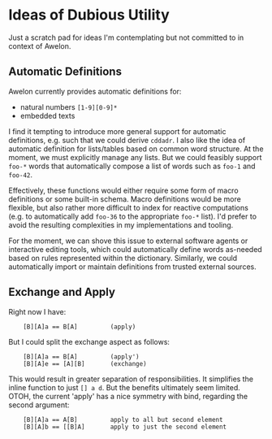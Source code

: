 
# Ideas of Dubious Utility

Just a scratch pad for ideas I'm contemplating but not committed to in context of Awelon.

## Automatic Definitions

Awelon currently provides automatic definitions for:

* natural numbers `[1-9][0-9]*`
* embedded texts

I find it tempting to introduce more general support for automatic definitions, e.g. such that we could derive `cddadr`. I also like the idea of automatic definition for lists/tables based on common word structure. At the moment, we must explicitly manage any lists. But we could feasibly support `foo-*` words that automatically compose a list of words such as `foo-1` and `foo-42`.

Effectively, these functions would either require some form of macro definitions or some built-in schema. Macro definitions would be more flexible, but also rather more difficult to index for reactive computations (e.g. to automatically add `foo-36` to the appropriate `foo-*` list). I'd prefer to avoid the resulting complexities in my implementations and tooling. 

For the moment, we can shove this issue to external software agents or interactive editing tools, which could automatically define words as-needed based on rules represented within the dictionary. Similarly, we could automatically import or maintain definitions from trusted external sources.

## Exchange and Apply

Right now I have:

        [B][A]a == B[A]         (apply)

But I could split the exchange aspect as follows:

        [B][A]a == B[A]         (apply')
        [B][A]e == [A][B]       (exchange)

This would result in greater separation of responsibilities. It simplifies the inline function to just `[] a d`. But the benefits ultimately seem limited. OTOH, the current 'apply' has a nice symmetry with bind, regarding the second argument:

        [B][A]a == A[B]         apply to all but second element
        [B][A]b == [[B]A]       apply to just the second element




